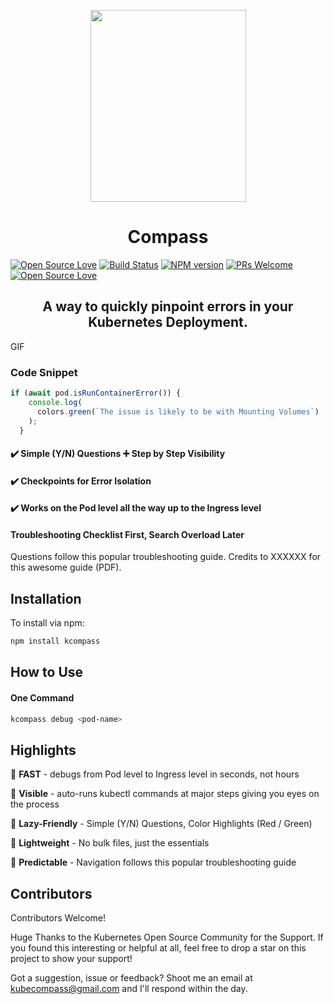 

<p align="center">
  <img width="249" height="307" src="https://drive.google.com/uc?export=view&id=1_8y9jYwp1cFnVYDLkO34DEEdf_cipICh">
    <h1 align="center">Compass</h1>
</p>




[![Open Source Love](https://badges.frapsoft.com/os/mit/mit.svg?v=102)](https://github.com/ellerbrock/open-source-badge/)
[![Build Status](https://travis-ci.org/boennemann/badges.svg?branch=master)](https://travis-ci.org/boennemann/badges)
[![NPM version](https://badge.fury.io/js/badge-list.svg)](http://badge.fury.io/js/badge-list)
[![PRs Welcome](https://img.shields.io/badge/PRs-welcome-brightgreen.svg?style=flat-square)](http://makeapullrequest.com)
[![Open Source Love](https://badges.frapsoft.com/os/v1/open-source.svg?v=102)](https://github.com/ellerbrock/open-source-badge/)
         
<h2 align="center">A way to quickly pinpoint errors in your Kubernetes Deployment.</h2>
 



GIF


### Code Snippet
```javascript
if (await pod.isRunContainerError()) {
    console.log(
      colors.green(`The issue is likely to be with Mounting Volumes`)
    );
  }
```

#### :heavy_check_mark: Simple (Y/N) Questions :heavy_plus_sign: Step by Step Visibility

#### :heavy_check_mark: Checkpoints for Error Isolation

#### :heavy_check_mark: Works on the Pod level all the way up to the Ingress level


#### Troubleshooting Checklist First, Search Overload Later 

Questions follow this popular troubleshooting guide. Credits to XXXXXX for this awesome guide (PDF).



## Installation

To install via npm:

```sh
npm install kcompass
```

## How to Use


#### One Command

```sh
kcompass debug <pod-name>
```


## Highlights

:rocket:  **FAST** - debugs from Pod level to Ingress level in seconds, not hours

:mag_right: **Visible** - auto-runs kubectl commands at major steps giving you eyes on the process

:vertical_traffic_light: **Lazy-Friendly** - Simple (Y/N) Questions, Color Highlights (Red / Green) 

:page_facing_up: **Lightweight** - No bulk files, just the essentials

:compass: **Predictable** - Navigation follows this popular troubleshooting guide


## Contributors

Contributors Welcome!

Huge Thanks to the Kubernetes Open Source Community for the Support. If you found this interesting or helpful at all, feel free to drop a star on this project to show your support!

Got a suggestion, issue or feedback? Shoot me an email at kubecompass@gmail.com and I'll respond within the day. 



